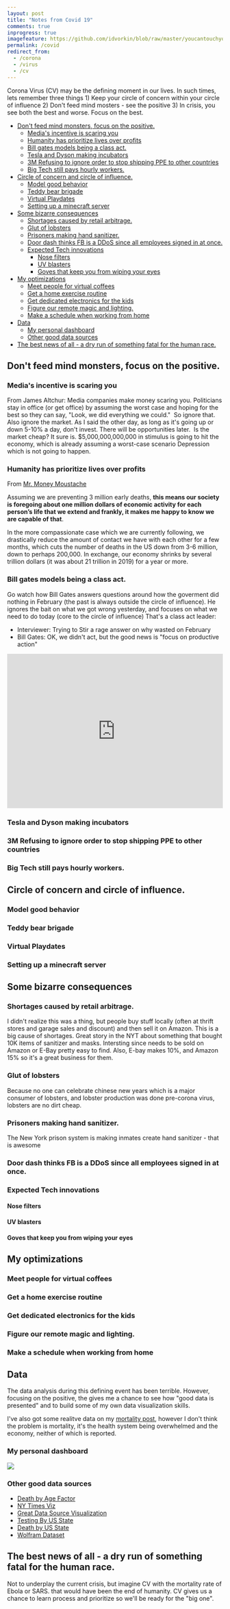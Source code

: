 ```yaml
---
layout: post
title: "Notes from Covid 19"
comments: true
inprogress: true
imagefeature: https://github.com/idvorkin/blob/raw/master/youcantouchyourself.png
permalink: /covid
redirect_from:
  - /corona
  - /virus
  - /cv
---
```


Corona Virus (CV) may be the defining moment in our lives. In such times, lets remember three things 1) Keep your circle of concern within your circle of influence 2) Don't feed mind mosters - see the positive 3) In crisis, you see both the best and worse. Focus on the best.

<!-- prettier-ignore-start -->
<!-- vim-markdown-toc GFM -->

- [Don't feed mind monsters, focus on the positive.](#dont-feed-mind-monsters-focus-on-the-positive)
    - [Media's incentive is scaring you](#medias-incentive-is-scaring-you)
    - [Humanity has prioritize lives over profits](#humanity-has-prioritize-lives-over-profits)
    - [Bill gates models being a class act.](#bill-gates-models-being-a-class-act)
    - [Tesla and Dyson making incubators](#tesla-and-dyson-making-incubators)
    - [3M Refusing to ignore order to stop shipping PPE to other countries](#3m-refusing-to-ignore-order-to-stop-shipping-ppe-to-other-countries)
    - [Big Tech still pays hourly workers.](#big-tech-still-pays-hourly-workers)
- [Circle of concern and circle of influence.](#circle-of-concern-and-circle-of-influence)
    - [Model good behavior](#model-good-behavior)
    - [Teddy bear brigade](#teddy-bear-brigade)
    - [Virtual Playdates](#virtual-playdates)
    - [Setting up a minecraft server](#setting-up-a-minecraft-server)
- [Some bizarre consequences](#some-bizarre-consequences)
    - [Shortages caused by retail arbitrage.](#shortages-caused-by-retail-arbitrage)
    - [Glut of lobsters](#glut-of-lobsters)
    - [Prisoners making hand sanitizer.](#prisoners-making-hand-sanitizer)
    - [Door dash thinks FB is a DDoS since all employees signed in at once.](#door-dash-thinks-fb-is-a-ddos-since-all-employees-signed-in-at-once)
    - [Expected Tech innovations](#expected-tech-innovations)
        - [Nose filters](#nose-filters)
        - [UV blasters](#uv-blasters)
        - [Goves that keep you from wiping your eyes](#goves-that-keep-you-from-wiping-your-eyes)
- [My optimizations](#my-optimizations)
    - [Meet people for virtual coffees](#meet-people-for-virtual-coffees)
    - [Get a home exercise routine](#get-a-home-exercise-routine)
    - [Get dedicated electronics for the kids](#get-dedicated-electronics-for-the-kids)
    - [Figure our remote magic and lighting.](#figure-our-remote-magic-and-lighting)
    - [Make a schedule when working from home](#make-a-schedule-when-working-from-home)
- [Data](#data)
    - [My personal dashboard](#my-personal-dashboard)
    - [Other good data sources](#other-good-data-sources)
- [The best news of all - a dry run of something fatal for the human race.](#the-best-news-of-all---a-dry-run-of-something-fatal-for-the-human-race)

<!-- vim-markdown-toc -->
<!-- prettier-ignore-end -->

## Don't feed mind monsters, focus on the positive.

### Media's incentive is scaring you

From James Altchur: Media companies make money scaring you. Politicians stay in office (or get office) by assuming the worst case and hoping for the best so they can say, "Look, we did everything we could."  So ignore that. Also ignore the market. As I said the other day, as long as it's going up or down 5-10% a day, don't invest. There will be opportunities later.  Is the market cheap? It sure is. \$5,000,000,000,000 in stimulus is going to hit the economy, which is already assuming a worst-case scenario Depression which is not going to happen.

### Humanity has prioritize lives over profits

From [Mr. Money Moustache](https://www.mrmoneymustache.com/)

Assuming we are preventing 3 million early deaths, **this means our society is foregoing about one million dollars of economic activity for each person’s life that we extend and frankly, it makes me happy to know we are capable of that**.

In the more compassionate case which we are currently following, we drastically reduce the amount of contact we have with each other for a few months, which cuts the number of deaths in the US down from 3-6 million, down to perhaps 200,000. In exchange, our economy shrinks by several trillion dollars (it was about 21 trillion in 2019) for a year or more.

### Bill gates models being a class act.

Go watch how Bill Gates answers questions around how the goverment did nothing in February (the past is always outside the circle of influence). He ignores the bait on what we got wrong yesterday, and focuses on what we need to do today (core to the circle of influence) That's a class act leader:

- Interviewer: Trying to Stir a rage answer on why wasted on February
- Bill Gates: OK, we didn't act, but the good news is "focus on productive action"

<iframe id="ytplayer" type="text/html" width="100%" height="360"
  src=" https://www.youtube.com/embed/Xe8fIjxicoo?start=643" frameborder="0"></iframe>

### Tesla and Dyson making incubators

### 3M Refusing to ignore order to stop shipping PPE to other countries

### Big Tech still pays hourly workers.

## Circle of concern and circle of influence.

### Model good behavior

### Teddy bear brigade

### Virtual Playdates

### Setting up a minecraft server

## Some bizarre consequences

### Shortages caused by retail arbitrage.

I didn't realize this was a thing, but people buy stuff locally (often at thrift stores and garage sales and discount) and then sell it on Amazon. This is a big cause of shortages. Great story in the NYT about something that bought 10K items of sanitizer and masks. Intersting since needs to be sold on Amazon or E-Bay pretty easy to find. Also, E-bay makes 10%, and Amazon 15% so it's a great business for them.

### Glut of lobsters

Because no one can celebrate chinese new years which is a major consumer of lobsters, and lobster production was done pre-corona virus, lobsters are no dirt cheap.

### Prisoners making hand sanitizer.

The New York prison system is making inmates create hand sanitizer - that is awesome

### Door dash thinks FB is a DDoS since all employees signed in at once.

### Expected Tech innovations

#### Nose filters

#### UV blasters

#### Goves that keep you from wiping your eyes

## My optimizations

### Meet people for virtual coffees

### Get a home exercise routine

### Get dedicated electronics for the kids

### Figure our remote magic and lighting.

### Make a schedule when working from home

## Data

The data analysis during this defining event has been terrible. However, focusing on the positive, the gives me a chance to see how "good data is presented" and to build some of my own data visualization skills.

I've also got some realitve data on my [mortality post](/death), however I don't think the problem is mortality, it's the health system being overwhelmed and the economy, neither of which is reported.

### My personal dashboard

<div class='tableauPlaceholder' id='viz1585430845685' style='position: relative'><noscript><a href='https:&#47;&#47;idvork.in'><img alt=' ' src='https:&#47;&#47;public.tableau.com&#47;static&#47;images&#47;CV&#47;CV_15854305816770&#47;Sheet1&#47;1_rss.png' style='border: none' /></a></noscript><object class='tableauViz'  style='display:none;'><param name='host_url' value='https%3A%2F%2Fpublic.tableau.com%2F' /> <param name='embed_code_version' value='3' /> <param name='site_root' value='' /><param name='name' value='CV_15854305816770&#47;Sheet1' /><param name='tabs' value='no' /><param name='toolbar' value='yes' /><param name='static_image' value='https:&#47;&#47;public.tableau.com&#47;static&#47;images&#47;CV&#47;CV_15854305816770&#47;Sheet1&#47;1.png' /> <param name='animate_transition' value='yes' /><param name='display_static_image' value='yes' /><param name='display_spinner' value='yes' /><param name='display_overlay' value='yes' /><param name='display_count' value='yes' /></object></div>

<script type='text/javascript'>
var divElement = document.getElementById('viz1585430845685');
var vizElement = divElement.getElementsByTagName('object')[0];
vizElement.style.width='100%';vizElement.style.height=(divElement.offsetWidth*0.75)+'px';
var scriptElement = document.createElement('script');
scriptElement.src = 'https://public.tableau.com/javascripts/api/viz_v1.js';
vizElement.parentNode.insertBefore(scriptElement, vizElement);
</script>

### Other good data sources

- [Death by Age Factor](https://www.worldometers.info/coronavirus/coronavirus-age-sex-demographics/)
- [NY Times Viz](https://github.com/nytimes/covid-19-data)
- [Great Data Source Visualization](https://ourworldindata.org/coronavirus)
- [Testing By US State](https://github.com/COVID19Tracking/covid-tracking-data/tree/master/data)
- [Death by US State](https://github.com/nytimes/covid-19-data)
- [Wolfram Dataset](https://community.wolfram.com/groups/-/m/t/1872608)

## The best news of all - a dry run of something fatal for the human race.

Not to underplay the current crisis, but imagine CV with the mortality rate of Ebola or SARS. that would have been the end of humanity. CV gives us a chance to learn process and prioritize so we'll be ready for the "big one".
